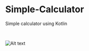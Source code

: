 # Simple-Calculator
Simple calculator using Kotlin

<br>

<img
  src="quytttb/Simple-Calculator/app/src/main/assets/Screenshot_20221027-110940_Simple_Calculator.png"
  alt="Alt text"
  title="Screenshot"
  style="display: inline-block; margin: 0 auto; max-width: 300px">
